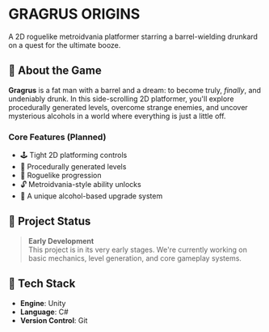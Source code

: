# GRAGRUS ORIGINS

A 2D roguelike metroidvania platformer starring a barrel-wielding drunkard on a quest for the ultimate booze.

## 🍺 About the Game

**Gragrus** is a fat man with a barrel and a dream: to become truly, *finally*, and undeniably drunk. In this side-scrolling 2D platformer, you'll explore procedurally generated levels, overcome strange enemies, and uncover mysterious alcohols in a world where everything is just a little off.

### Core Features (Planned)

- 🕹️ Tight 2D platforming controls
- 🧩 Procedurally generated levels
- 🔄 Roguelike progression
- 🔓 Metroidvania-style ability unlocks
- 🍶 A unique alcohol-based upgrade system

## 🚧 Project Status

> **Early Development**  
This project is in its very early stages. We're currently working on basic mechanics, level generation, and core gameplay systems.

## 🔧 Tech Stack

- **Engine**: Unity
- **Language**: C#
- **Version Control**: Git
